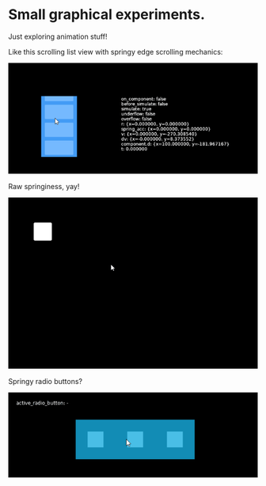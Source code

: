 # Small graphical experiments.

Just exploring animation stuff!

Like this scrolling list view with springy edge scrolling mechanics:

![list-scrolling-demo](https://github.com/nishnat-rishi/hail-mary/blob/master/demo-gifs/list-scrolling-demo.gif?raw=true "list-scrolling")

Raw springiness, yay!

![spring-demo](https://github.com/nishnat-rishi/hail-mary/blob/master/demo-gifs/spring-demo.gif?raw=true "spring")

Springy radio buttons?

![radio-button-demo](https://github.com/nishnat-rishi/hail-mary/blob/master/demo-gifs/radio-button-demo.gif?raw=true "radio-buttons")